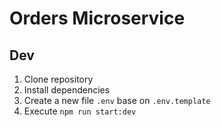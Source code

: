 # Orders Microservice

## Dev

1. Clone repository
2. Install dependencies
3. Create a new file `.env` base on `.env.template`
4. Execute `npm run start:dev`
